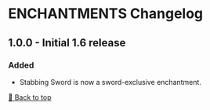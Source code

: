 ﻿# ENCHANTMENTS Changelog

## 1.0.0 - Initial 1.6 release

### Added

* Stabbing Sword is now a sword-exclusive enchantment.


[🔼 Back to top](#enchantments-changelog)
